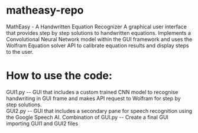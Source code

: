 # matheasy-repo
MathEasy - A Handwritten Equation Recognizer 
A graphical user interface that provides step by step solutions to handwritten equations. 
Implements a Convolutional Neural Network model within the GUI framework and uses the Wolfram Equation solver API to calibrate equation results and display steps to the user.

# How to use the code: 
GUI1.py -- GUI that includes a custom trained CNN model to recognise handwriting in GUI frame and makes API request to Wolfram for step by step solutions.  
GUI2.py -- GUI that includes a secondary pane for speech recognition using the Google Speech AI. 
Combination of GUI.py -- Create a final GUI importing GUI1 and GUI2 files 
